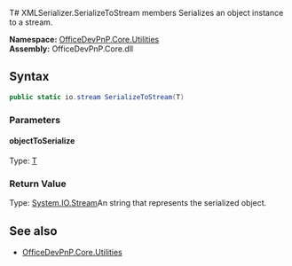 T# XMLSerializer.SerializeToStream members
Serializes an object instance to a stream.  

**Namespace:** [OfficeDevPnP.Core.Utilities](OfficeDevPnP.Core.Utilities.md)  
**Assembly:** OfficeDevPnP.Core.dll  
## Syntax
```C#
public static io.stream SerializeToStream(T)
```
### Parameters
#### objectToSerialize
Type: [T](T.md) 
#### 
### Return Value
Type: [System.IO.Stream](System.IO.Stream.md)An string that represents the serialized object.
## See also
- [OfficeDevPnP.Core.Utilities](OfficeDevPnP.Core.Utilities.md)
